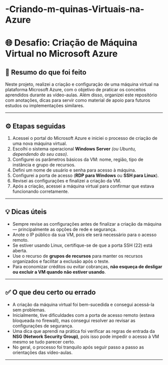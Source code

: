# -Criando-m-quinas-Virtuais-na-Azure

# 🌐 Desafio: Criação de Máquina Virtual no Microsoft Azure

## 📝 Resumo do que foi feito

Neste projeto, realizei a criação e configuração de uma máquina virtual na plataforma Microsoft Azure, com o objetivo de praticar os conceitos aprendidos durante as vídeo-aulas. Além disso, organizei este repositório com anotações, dicas para servir como material de apoio para futuros estudos ou implementações similares.

---

## ⚙️ Etapas seguidas

1. Acessei o portal do Microsoft Azure e iniciei o processo de criação de uma nova máquina virtual.
2. Escolhi o sistema operacional **Windows Server** *(ou Ubuntu, dependendo do seu caso)*.
3. Configurei os parâmetros básicos da VM: nome, região, tipo de instância e grupo de recursos.
4. Defini um nome de usuário e senha para acesso à máquina.
5. Configurei a porta de acesso (**RDP para Windows** ou **SSH para Linux**).
6. Revisei as configurações e finalizei a criação da VM.
7. Após a criação, acessei a máquina virtual para confirmar que estava funcionando corretamente.


---

## 💡 Dicas úteis

- Sempre revise as configurações antes de finalizar a criação da máquina — principalmente as opções de rede e segurança.
- Anote o IP público da sua VM, pois ele será necessário para o acesso remoto.
- Se estiver usando Linux, certifique-se de que a porta SSH (22) está aberta.
- Use o recurso de **grupos de recursos** para manter os recursos organizados e facilitar a exclusão após o teste.
- Para economizar créditos ou evitar cobranças, **não esqueça de desligar ou excluir a VM quando não estiver usando**.

---

## ✅ O que deu certo ou errado

- A criação da máquina virtual foi bem-sucedida e consegui acessá-la sem problemas.
- Inicialmente, tive dificuldades com a porta de acesso remoto (estava bloqueada no firewall), mas consegui resolver ao revisar as configurações de segurança.
- Uma dica que aprendi na prática foi verificar as regras de entrada da **NSG (Network Security Group)**, pois isso pode impedir o acesso à VM mesmo se tudo parecer certo.
- No geral, o processo foi tranquilo após seguir passo a passo as orientações das vídeo-aulas.

---


